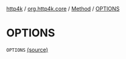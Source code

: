 [http4k](../../index.md) / [org.http4k.core](../index.md) / [Method](index.md) / [OPTIONS](./-o-p-t-i-o-n-s.md)

# OPTIONS

`OPTIONS` [(source)](https://github.com/http4k/http4k/blob/master/http4k-core/src/main/kotlin/org/http4k/core/http.kt#L120)